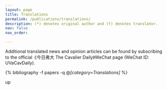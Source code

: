 ```yaml
---
layout: page
title: Translations
permalink: /publications/translations/
description: (*) denotes original author and (†) denotes translator.
nav: false
nav_order:

---
```

Additional translated news and opinion articles can be found by subscribing to the official《今日弗大 The Cavalier Daily》WeChat page (WeChat ID: UVaCavDaily).

<!-- _pages/translations.md -->
<div class="publications">

{% bibliography -f papers -q @*[category=Translations]* %}

</div>
up
